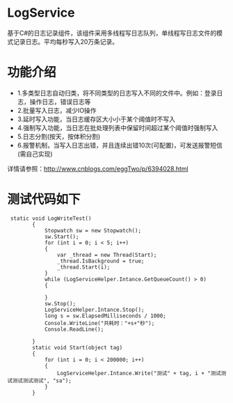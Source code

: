 # LogService
基于C#的日志记录组件，该组件采用多线程写日志队列，单线程写日志文件的模式记录日志。平均每秒写入20万条记录。


# 功能介绍

  * 1.多类型日志自动归类，将不同类型的日志写入不同的文件中。例如：登录日志，操作日志，错误日志等
  * 2.批量写入日志，减少IO操作 
  * 3.延时写入功能，当日志缓存区大小小于某个阈值时不写入
  * 4.强制写入功能，当日志在批处理列表中保留时间超过某个阈值时强制写入
  * 5.日志分割(按天，按体积分割)
  * 6.报警机制，当写入日志出错，并且连续出错10次(可配置)，可发送报警短信(需自己实现)
 
 详情请参照：http://www.cnblogs.com/eggTwo/p/6394028.html 
 

 
 # 测试代码如下
 
     static void LogWriteTest()
            {
                Stopwatch sw = new Stopwatch();
                sw.Start();
                for (int i = 0; i < 5; i++)
                {
                    var _thread = new Thread(Start);
                    _thread.IsBackground = true;
                    _thread.Start(i);
                }
                while (LogServiceHelper.Intance.GetQueueCount() > 0)
                {

                }
                sw.Stop();
                LogServiceHelper.Intance.Stop();
                long s = sw.ElapsedMilliseconds / 1000;
                Console.WriteLine("共耗时："+s+"秒");
                Console.ReadLine();

            }
            static void Start(object tag)
            {
                for (int i = 0; i < 200000; i++)
                {
                    LogServiceHelper.Intance.Write("测试" + tag, i + "测试测试测试测试测试", "sa");
                }
            }


 
 
     

